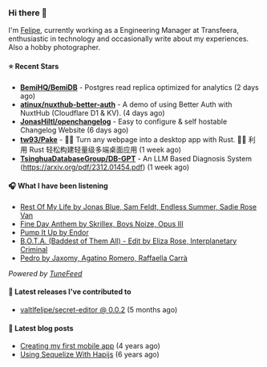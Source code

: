### Hi there 👋

I'm [Felipe](https://felipevm.com), currently working as a Engineering Manager at Transfeera, enthusiastic in technology and occasionally write about my experiences. Also a hobby photographer.

#### ⭐ Recent Stars
- **[BemiHQ/BemiDB](https://github.com/BemiHQ/BemiDB)** - Postgres read replica optimized for analytics (2 days ago)
- **[atinux/nuxthub-better-auth](https://github.com/atinux/nuxthub-better-auth)** - A demo of using Better Auth with NuxtHub (Cloudflare D1 &amp; KV). (4 days ago)
- **[JonasHiltl/openchangelog](https://github.com/JonasHiltl/openchangelog)** - Easy to configure &amp; self hostable Changelog Website (6 days ago)
- **[tw93/Pake](https://github.com/tw93/Pake)** - 🤱🏻 Turn any webpage into a desktop app with Rust.  🤱🏻 利用 Rust 轻松构建轻量级多端桌面应用 (1 week ago)
- **[TsinghuaDatabaseGroup/DB-GPT](https://github.com/TsinghuaDatabaseGroup/DB-GPT)** - An LLM Based Diagnosis System  (https://arxiv.org/pdf/2312.01454.pdf) (1 week ago)

#### 🎧 What I have been listening
- [Rest Of My Life by Jonas Blue, Sam Feldt, Endless Summer, Sadie Rose Van](https://open.spotify.com/track/4OvFFy9nniyG6CsI86yNGL)
- [Fine Day Anthem by Skrillex, Boys Noize, Opus III](https://open.spotify.com/track/6tifCCTIVBLC2TmTquYG7G)
- [Pump It Up by Endor](https://open.spotify.com/track/0GiwV6v3AgJfdu59tj719Y)
- [B.O.T.A. (Baddest of Them All) - Edit by Eliza Rose, Interplanetary Criminal](https://open.spotify.com/track/3k8G7AqDiG6zAkQcEJg13u)
- [Pedro by Jaxomy, Agatino Romero, Raffaella Carrà](https://open.spotify.com/track/48lxT5qJF0yYyf2z4wB4xW)

_Powered by [TuneFeed](https://tunefeed.app?ref=valtlfelipe-gh-profile)_ 

#### 🚀 Latest releases I've contributed to


- [valtlfelipe/secret-editor @ 0.0.2](https://github.com/valtlfelipe/secret-editor/releases/tag/0.0.2) (5 months ago)

#### 📄 Latest blog posts
- [Creating my first mobile app](https://felipevm.com/posts/creating-my-first-mobile-app/) (4 years ago)
- [Using Sequelize With Hapijs](https://felipevm.com/posts/using-sequelize-with-hapijs/) (6 years ago)
